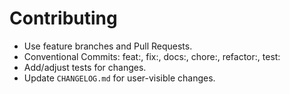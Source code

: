 # Contributing
- Use feature branches and Pull Requests.
- Conventional Commits: feat:, fix:, docs:, chore:, refactor:, test:
- Add/adjust tests for changes.
- Update `CHANGELOG.md` for user-visible changes.

